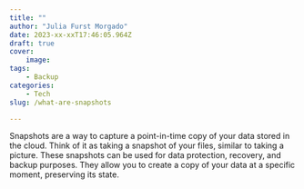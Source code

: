 ```yaml
---
title: ""
author: "Julia Furst Morgado"
date: 2023-xx-xxT17:46:05.964Z
draft: true
cover:
    image: 
tags: 
    - Backup
categories: 
    - Tech
slug: /what-are-snapshots

---
```


Snapshots are a way to capture a point-in-time copy of your data stored in the cloud. Think of it as taking a snapshot of your files, similar to taking a picture. These snapshots can be used for data protection, recovery, and backup purposes. They allow you to create a copy of your data at a specific moment, preserving its state.

